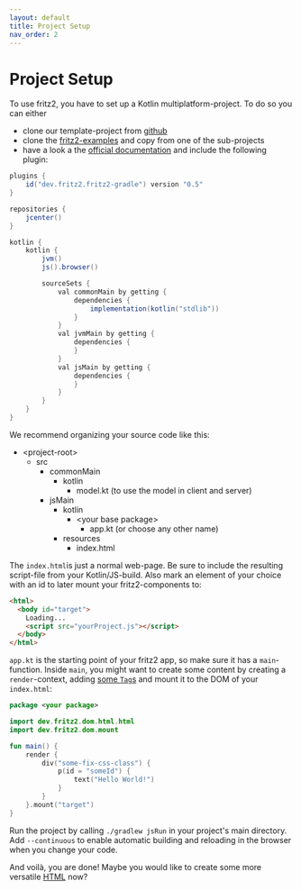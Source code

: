 ```yaml
---
layout: default
title: Project Setup
nav_order: 2
---
```

# Project Setup

To use fritz2, you have to set up a Kotlin multiplatform-project. To do so you can either

* clone our template-project from [github](https://github.com/jwstegemann/fritz2-template)
* clone the [fritz2-examples](https://github.com/jamowei/fritz2-examples) and copy from one of the sub-projects
* have a look a the [official documentation](https://kotlinlang.org/docs/reference/building-mpp-with-gradle.html#setting-up-a-multiplatform-project) and include the following plugin:

```gradle
plugins {
    id("dev.fritz2.fritz2-gradle") version "0.5"
}

repositories {
    jcenter()
}

kotlin {
    kotlin {
        jvm()
        js().browser()

        sourceSets {
            val commonMain by getting {
                dependencies {
                    implementation(kotlin("stdlib"))
                }
            }
            val jvmMain by getting {
                dependencies {
                }
            }
            val jsMain by getting {
                dependencies {
                }
            }
        }
    }
}
```

We recommend organizing your source code like this:

* \<project-root\>
  * src
    * commonMain
      * kotlin
        * model.kt (to use the model in client and server)
    * jsMain
      * kotlin
        * \<your base package\>
          * app.kt (or choose any other name)
      * resources
        * index.html

The `index.html`is just a normal web-page. Be sure to include the resulting script-file from your Kotlin/JS-build. Also mark an element of your choice with an id to later mount your fritz2-components to:

```html
<html>
  <body id="target">
    Loading...
    <script src="yourProject.js"></script>
  </body>
</html>
```

`app.kt` is the starting point of your fritz2 app, so make sure it has a `main`-function. Inside `main`, you might want to create some content by creating a `render`-context, adding [some `Tag`s](https://api.fritz2.dev/core/dev.fritz2.dom.html/-html-elements) and mount it to the DOM of your `index.html`:

```kotlin
package <your package>

import dev.fritz2.dom.html.html
import dev.fritz2.dom.mount

fun main() {
    render {
        div("some-fix-css-class") {
            p(id = "someId") {
                text("Hello World!")
            }
        }
    }.mount("target")
}
```

Run the project by calling `./gradlew jsRun` in your project's main directory. Add `--continuous` to enable automatic building and reloading in the browser when you change your code.

And voilà, you are done! Maybe you would like to create some more versatile [HTML](Attributes%20and%20CSS.html) now?  